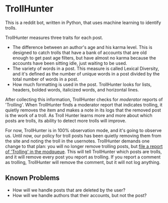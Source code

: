 # TrollHunter
This is a reddit bot, written in Python, that uses machine learning to identify trolls.

TrollHunter measures three traits for each post.

* The difference between an author's age and his karma level. This is designed to catch trolls that have a bank of accounts that are old enough to get past age filters, but have almost no karma because the accounts have been sitting idle, just waiting to be used.
* The variety of words in a post. This measure is called Lexical Diversity, and it's defined as the number of unique words in a post divided by the total number of words in a post.
* How much formatting is used in the post. TrollHunter looks for lists, headers, bolded words, italicized words, and horizontal lines.

After collecting this information, TrollHunter checks for *moderator* reports of 'Trolling'. When TrollHunter finds a moderator report that indicates trolling, it quietly removes the item and makes a note in its logs that the removed post is the work of a troll. As Troll Hunter learns more and more about which posts are trolls, its ability to detect more trolls will improve.

For now, TrollHunter is in 100% observation mode, and it's going to observe us. Until now, our policy for troll posts has been quietly removing them from the site and noting the troll in the usernotes. TrollHunter demands one change to that plan: you will no longer remove trolling posts, but [file a report of 'Trolling' in the modqueue](https://goo.gl/photos/hqd1FGVLcJ1VWQXX7). This will tell TrollHunter which posts are trolls, and it will remove every post you report as trolling. If you report a comment as trolling, TrollHunter will remove the comment, but it will not log anything.

## Known Problems

* How will we handle posts that are deleted by the user?
* How will we handle authors that their accounts, but not the post?
